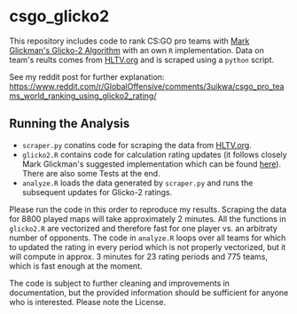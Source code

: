 # csgo_glicko2

This repository includes code to rank CS:GO pro teams with [Mark Glickman's Glicko-2 Algorithm](http://www.glicko.net/glicko.html) with an own `R` implementation. Data on team's reults comes from [HLTV.org](http://www.hltv.org/?pageid=188&statsfilter=0&offset=0) and is scraped using a `python` script.

See my reddit post for further explanation: https://www.reddit.com/r/GlobalOffensive/comments/3uikwa/csgo_pro_teams_world_ranking_using_glicko2_rating/

## Running the Analysis

* `scraper.py` conatins code for scraping the data from [HLTV.org](http://www.hltv.org/).
* `glicko2.R` contains code for calculation rating updates (it follows closely Mark Glickman's suggested implementation which can be found [here](http://www.glicko.net/glicko/glicko2.pdf)). There are also some Tests at the end.
* `analyze.R` loads the data generated by `scraper.py` and runs the subsequent updates for Glicko-2 ratings.

Please run the code in this order to reproduce my results. Scraping the data for 8800 played maps will take approximately 2 minutes. All the functions in `glicko2.R` are vectorized and therefore fast for one player vs. an arbitraty number of opponents. The code in `analyze.R` loops over all teams for which to updated the rating in every period which is not properly vectorized, but it will compute in approx. 3 minutes for 23 rating periods and 775 teams, which is fast enough at the moment.

The code is subject to further cleaning and improvements in documentation, but the provided information should be sufficient for anyone who is interested. Please note the License.
